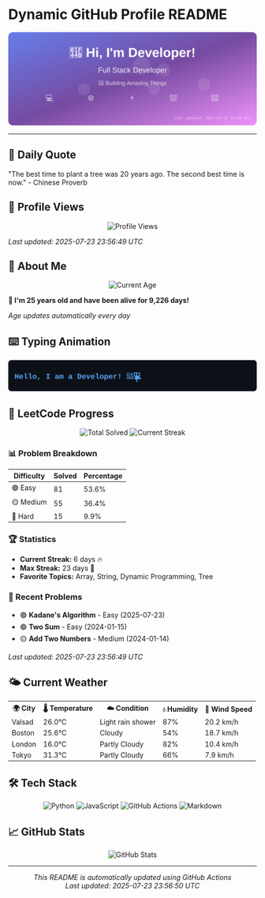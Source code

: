 # Dynamic GitHub Profile README

<!-- HEADER-START -->
<p align="center">
    <img src="./assets/header.svg" alt="Profile Header" />
</p>

---

<!-- HEADER-END -->

<!-- QUOTES-START -->
## 💭 Daily Quote

"The best time to plant a tree was 20 years ago. The second best time is now." - Chinese Proverb

<!-- QUOTES-END -->

<!-- VISITOR-COUNTER-START -->
## 👀 Profile Views

<p align="center">
    <img src="https://img.shields.io/badge/Profile%20Views-37-blue?style=for-the-badge&logo=eye&logoColor=white" alt="Profile Views">
</p>

*Last updated: 2025-07-23 23:56:49 UTC*

<!-- VISITOR-COUNTER-END -->

<!-- AGE-START -->
## 🎂 About Me

<p align="center">
    <img src="https://img.shields.io/badge/Age-25%20years%203%20months%204%20days-brightgreen?style=for-the-badge&logo=calendar&logoColor=white" alt="Current Age">
</p>

**🌟 I'm 25 years old and have been alive for 9,226 days!**

*Age updates automatically every day*

<!-- AGE-END -->

<!-- TYPING-ANIMATION-START -->
## ⌨️ Typing Animation

<p align="center">
    <img src="./assets/typing_animation.svg" alt="Typing Animation" />
</p>

<!-- TYPING-ANIMATION-END -->

<!-- LEETCODE-START -->
## 🧩 LeetCode Progress

<p align="center">
    <img src="https://img.shields.io/badge/Total%20Solved-151-brightgreen?style=for-the-badge&logo=leetcode&logoColor=white" alt="Total Solved">
    <img src="https://img.shields.io/badge/Current%20Streak-6%20days-orange?style=for-the-badge&logo=fire&logoColor=white" alt="Current Streak">
</p>

### 📊 Problem Breakdown

| Difficulty | Solved | Percentage |
|------------|--------|------------|
| 🟢 Easy | 81 | 53.6% |
| 🟡 Medium | 55 | 36.4% |
| 🔴 Hard | 15 | 9.9% |

### 🏆 Statistics
- **Current Streak:** 6 days 🔥
- **Max Streak:** 23 days 🏅
- **Favorite Topics:** Array, String, Dynamic Programming, Tree

### 📝 Recent Problems
- 🟢 **Kadane's Algorithm** - Easy (2025-07-23)
- 🟢 **Two Sum** - Easy (2024-01-15)
- 🟡 **Add Two Numbers** - Medium (2024-01-14)

*Last updated: 2025-07-23 23:56:49 UTC*

<!-- LEETCODE-END -->

<!-- WEATHER-START -->
## 🌤️ Current Weather

<table>
<tr>
    <th>🌍 City</th>
    <th>🌡️ Temperature</th>
    <th>☁️ Condition</th>
    <th>💧 Humidity</th>
    <th>💨 Wind Speed</th>
</tr>
<tr>
    <td>Valsad</td>
    <td>26.0°C</td>
    <td>Light rain shower</td>
    <td>87%</td>
    <td>20.2 km/h</td>
</tr>
<tr>
    <td>Boston</td>
    <td>25.6°C</td>
    <td>Cloudy</td>
    <td>54%</td>
    <td>18.7 km/h</td>
</tr>
<tr>
    <td>London</td>
    <td>16.0°C</td>
    <td>Partly Cloudy</td>
    <td>82%</td>
    <td>10.4 km/h</td>
</tr>
<tr>
    <td>Tokyo</td>
    <td>31.3°C</td>
    <td>Partly Cloudy</td>
    <td>66%</td>
    <td>7.9 km/h</td>
</tr>
</table>
<!-- WEATHER-END -->

## 🛠️ Tech Stack

<p align="center">
    <img src="https://img.shields.io/badge/Python-3776AB?style=for-the-badge&logo=python&logoColor=white" alt="Python">
    <img src="https://img.shields.io/badge/JavaScript-F7DF1E?style=for-the-badge&logo=javascript&logoColor=black" alt="JavaScript">
    <img src="https://img.shields.io/badge/GitHub%20Actions-2088FF?style=for-the-badge&logo=github-actions&logoColor=white" alt="GitHub Actions">
    <img src="https://img.shields.io/badge/Markdown-000000?style=for-the-badge&logo=markdown&logoColor=white" alt="Markdown">
</p>

## 📈 GitHub Stats

<p align="center">
    <img src="https://github-readme-stats.vercel.app/api?username=ambicuity&show_icons=true&theme=radical" alt="GitHub Stats">
</p>

---

<p align="center">
    <i>This README is automatically updated using GitHub Actions</i><br>
    <i>Last updated: 2025-07-23 23:56:50 UTC</i>
</p>
